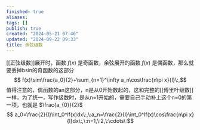 ```yaml
---
finished: true
aliases: 
tags: []
publish: true
created: "2024-05-21 07:46"
updated: "2024-09-22 09:33"
title: 余弦级数
---
```

[[正弦级数]]展开时，函数 $f(x)$ 是奇函数，余弦展开的函数 $f(x)$ 是偶函数，那么就要丢掉bsin的奇函数的这部分 
$$ f(x)\sim\frac{a_0}{2}+\sum_{n=1}^\infty a_n\cos\frac{n\pi x}{l}\:,$$
值得注意的，偶函数的an这部分，n是从0开始数起的，这和完整的[[傅里叶级数]]一样，为了统一，写作级数时，是从n=1开始的，需要自己手动补上这个n=0的第一项，也就是 $\frac{a_{0}}{2}$
$$ a_0=\frac{2}{l}\int_0^lf(x)dx\:,\:a_n=\frac{2}{l}\int_0^lf(x)\cos\frac{n\pi x}{l}dx\:,\:n=1,\:2,\:\cdots\:$$
